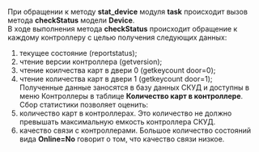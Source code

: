При обращении к методу **stat_device** модуля **task** происходит вызов метода **checkStatus**  модели **Device**.  
В ходе выполнения метода **checkStatus** происходит обращение к каждому контроллеру с целью получения следующих данных:
1. текущее состояние (reportstatus);  
2. чтение версии контроллера (getversion);  
3. чтение коилчества карт в двери 0 (getkeycount door=0);  
4. чтение количества карт в двери 1 (getkeycount door=1);  
Полученные данные заносятся в базу данных СКУД и доступны в меню Контроллеры в таблице **Количество карт в контроллере**.  
Сбор статистики позволяет оценить:
1. количество карт в контроллерах. Это количество не должно превышать максимальную емкость контроллера СКУД.
2. качество связи с контроллерами. Большое количество состояний вида **Online=No** говорит о том, что качество связи низкое.
